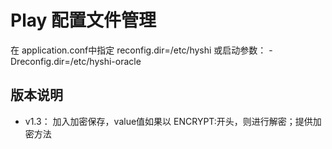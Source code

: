 # Play 配置文件管理

在 application.conf中指定 reconfig.dir=/etc/hyshi
或启动参数： -Dreconfig.dir=/etc/hyshi-oracle

## 版本说明

- v1.3： 加入加密保存，value值如果以 ENCRYPT:开头，则进行解密；提供加密方法

